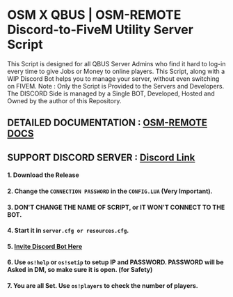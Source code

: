 # OSM X QBUS | OSM-REMOTE Discord-to-FiveM Utility Server Script

This Script is designed for all QBUS Server Admins who find it hard to log-in every time to give Jobs or Money to online players. This Script, along with a WIP Discord Bot helps you to manage your server, without even switching on FIVEM. 
Note : Only the Script is Provided to the Servers and Developers. The DISCORD Side is managed by a Single BOT, Developed, Hosted and Owned by the author of this Repository. 

## DETAILED DOCUMENTATION : [OSM-REMOTE DOCS](https://docs.osmfx.ml/)

## SUPPORT DISCORD SERVER : [Discord Link](https://discord.gg/jrNxkpVaJU)

#### 1. Download the Release 
#### 2. Change the `CONNECTION PASSWORD` in the `CONFIG.LUA` (Very Important). 
#### 3. DON'T CHANGE THE NAME OF SCRIPT, or IT WON'T CONNECT TO THE BOT. 
#### 4. Start it in `server.cfg or resources.cfg`.
#### 5. [Invite Discord Bot Here](https://discord.com/api/oauth2/authorize?client_id=785403810193080320&permissions=469838896&redirect_uri=https%3A%2F%2Fdiscord.gg%2FjrNxkpVaJU&response_type=code&scope=guilds.join%20bot)
#### 6. Use `os!help` or `os!setip` to setup IP and PASSWORD. PASSWORD will be Asked in DM, so make sure it is open. (for Safety)
#### 7. You are all Set. Use `os!players` to check the number of players. 


